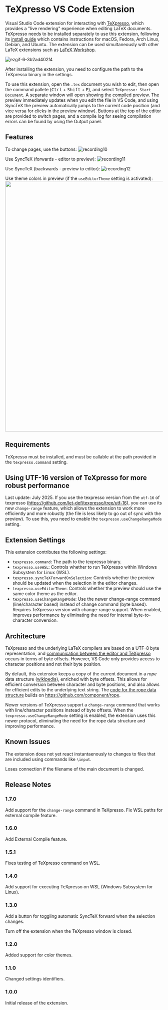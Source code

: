 # TeXpresso VS Code Extension
Visual Studio Code extension for interacting with [TeXpresso](https://github.com/let-def/texpresso/), which provides a "live rendering" experience when editing LaTeX documents. TeXpresso needs to be installed separately to use this extension, following its [install guide](https://github.com/let-def/texpresso/blob/main/INSTALL.md) which contains instructions for macOS, Fedora, Arch Linux, Debian, and Ubuntu. The extension can be used simultaneously with other LaTeX extensions such as [LaTeX Workshop](https://github.com/James-Yu/LaTeX-Workshop).

![ezgif-6-3b2ad402f4](https://github.com/DominikPeters/texpresso-vscode/assets/3543224/0ff5cf57-5a2e-48cd-9e5f-633a5ed44411)

After installing the extension, you need to configure the path to the TeXpresso binary in the settings.

To use this extension, open the `.tex` document you wish to edit, then open the command pallete (<kbd>Ctrl</kbd> + <kbd>Shift</kbd> + <kbd>P</kbd>), and select `TeXpresso: Start Document`. A separate window will open showing the compiled preview. The preview immediately updates when you edit the file in VS Code, and using SyncTeX the preview automatically jumps to the current code position (and vice versa for clicks in the preview window). Buttons at the top of the editor are provided to switch pages, and a compile log for seeing compilation errors can be found by using the Output panel.

## Features

To change pages, use the buttons:
![recording10](https://github.com/DominikPeters/texpresso-vscode/assets/3543224/2dbfb081-409e-4f31-b3af-e64cea25414b)

Use SyncTeX (forwards - editor to preview):
![recording11](https://github.com/DominikPeters/texpresso-vscode/assets/3543224/80824192-f9e9-4f71-9959-df5ed7d5d617)

Use SyncTeX (backwards - preview to editor):
![recording12](https://github.com/DominikPeters/texpresso-vscode/assets/3543224/4a9c7709-275f-48d5-b6f9-dcaeede0c622)

Use theme colors in preview (if the `useEditorTheme` setting is activated):
<img src="https://github.com/DominikPeters/texpresso-vscode/assets/3543224/8b09d947-82cc-418b-a4d0-a0b66f75dd49" width="800">

## Requirements

TeXpresso must be installed, and must be callable at the path provided in the `texpresso.command` setting.

## Using UTF-16 version of TeXpresso for more robust performance

Last update: July 2025. If you use the texpresso version from the `utf-16` of texpresso (https://github.com/let-def/texpresso/tree/utf-16), you can use its new `change-range` feature, which allows the extension to work more efficiently and more robustly (the file is less likely to go out of sync with the preview). To use this, you need to enable the `texpresso.useChangeRangeMode` setting. 

## Extension Settings

This extension contributes the following settings:

* `texpresso.command`: The path to the texpresso binary.
* `texpresso.useWSL`: Controls whether to run TeXpresso within Windows Subsystem for Linux (WSL).
* `texpresso.syncTeXForwardOnSelection`: Controls whether the preview should be updated when the selection in the editor changes.
* `texpresso.useEditorTheme`: Controls whether the preview should use the same color theme as the editor.
* `texpresso.useChangeRangeMode`: Use the newer change-range command (line/character based) instead of change command (byte based). Requires TeXpresso version with change-range support. When enabled, improves performance by eliminating the need for internal byte-to-character conversion.

## Architecture

TeXpresso and the underlying LaTeX compilers are based on a UTF-8 byte representation, and [communication between the editor and TeXpresso](https://github.com/let-def/texpresso/blob/main/EDITOR-PROTOCOL.md) occurs in terms of byte offsets. However, VS Code only provides access to character positions and not their byte position. 

By default, this extension keeps a copy of the current document in a *rope* data structure ([wikipedia](https://en.wikipedia.org/wiki/Rope_(data_structure))), enriched with byte offsets. This allows for efficient conversion between character and byte positions, and also allows for efficient edits to the underlying text string. The [code for the rope data structure](https://github.com/DominikPeters/texpresso-vscode/blob/master/src/rope.ts) builds on https://github.com/component/rope.

Newer versions of TeXpresso support a `change-range` command that works with line/character positions instead of byte offsets. When the `texpresso.useChangeRangeMode` setting is enabled, the extension uses this newer protocol, eliminating the need for the rope data structure and improving performance.

## Known Issues

The extension does not yet react instantaenously to changes to files that are included using commands like `\input`.

Loses connection if the filename of the main document is changed.

## Release Notes

### 1.7.0

Add support for the `change-range` command in TeXpresso. Fix WSL paths for external compile feature.

### 1.6.0

Add External Compile feature.

### 1.5.1

Fixes testing of TeXpresso command on WSL.

### 1.4.0

Add support for executing TeXpresso on WSL (Windows Subsystem for Linux).

### 1.3.0

Add a button for toggling automatic SyncTeX forward when the selection changes.

Turn off the extension when the TeXpresso window is closed.

### 1.2.0

Added support for color themes.

### 1.1.0

Changed settings identifiers.

### 1.0.0

Initial release of the extension.
